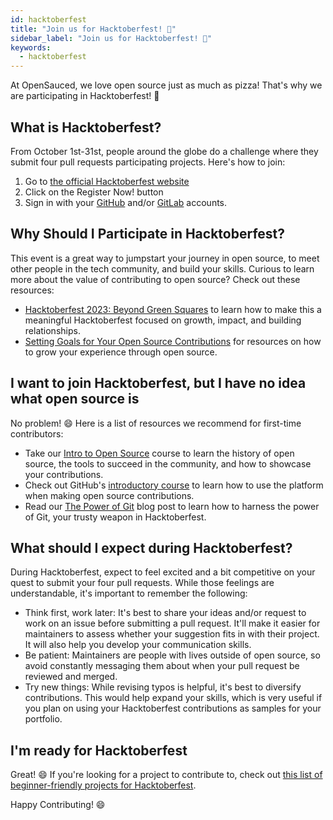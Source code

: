 ```yaml
---
id: hacktoberfest
title: "Join us for Hacktoberfest! 🎃"
sidebar_label: "Join us for Hacktoberfest! 🎃"
keywords:
  - hacktoberfest
---
```


At OpenSauced, we love open source just as much as pizza! That's why we are participating in Hacktoberfest! 🎃

## What is Hacktoberfest?

From October 1st-31st, people around the globe do a challenge where they submit four pull requests participating projects. Here's how to join:

1. Go to [the official Hacktoberfest website](https://hacktoberfest.com/)
1. Click on the Register Now! button
1. Sign in with your [GitHub](https://github.com/) and/or [GitLab](https://gitlab.com/users/sign_in) accounts.

## Why Should I Participate in Hacktoberfest?

This event is a great way to jumpstart your journey in open source, to meet other people in the tech community, and build your skills. Curious to learn more about the value of contributing to open source? Check out these resources:

- [Hacktoberfest 2023: Beyond Green Squares](https://dev.to/opensauced/hacktoberfest-2023-beyond-green-squares-4d6j) to learn how to make this a meaningful Hacktoberfest focused on growth, impact, and building relationships.
- [Setting Goals for Your Open Source Contributions](https://dev.to/opensauced/setting-goals-for-your-open-source-contributions-349b) for resources on how to grow your experience through open source.

## I want to join Hacktoberfest, but I have no idea what open source is

No problem! 😄 Here is a list of resources we recommend for first-time contributors:

- Take our [Intro to Open Source](https://intro.opensauced.pizza/#/) course to learn the history of open source, the tools to succeed in the community, and how to showcase your contributions.
- Check out GitHub's [introductory course](https://github.com/skills/introduction-to-github) to learn how to use the platform when making open source contributions.
- Read our [The Power of Git](https://dev.to/opensauced/the-power-of-git-a-guide-to-collaborative-version-control-dl6) blog post to learn how to harness the power of Git, your trusty weapon in Hacktoberfest.

## What should I expect during Hacktoberfest?

During Hacktoberfest, expect to feel excited and a bit competitive on your quest to submit your four pull requests. While those feelings are understandable, it's important to remember the following:

- Think first, work later: It's best to share your ideas and/or request to work on an issue before submitting a pull request. It'll make it easier for maintainers to assess whether your suggestion fits in with their project. It will also help you develop your communication skills.
- Be patient: Maintainers are people with lives outside of open source, so avoid constantly messaging them about when your pull request be reviewed and merged.
- Try new things: While revising typos is helpful, it's best to diversify contributions. This would help expand your skills, which is very useful if you plan on using your Hacktoberfest contributions as samples for your portfolio.

## I'm ready for Hacktoberfest

Great! 😄 If you're looking for a project to contribute to, check out [this list of beginner-friendly projects for Hacktoberfest](https://insights.opensauced.pizza/pages/BekahHW/655/repositories).

Happy Contributing! 😄
